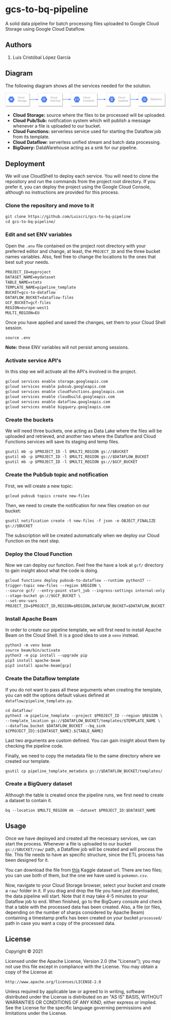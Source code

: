 # gcs-to-bq-pipeline

A solid data pipeline for batch processing files uploaded to Google Cloud Storage using Google Cloud Dataflow.

## Authors

 1. Luis Cristóbal López García

## Diagram

The following diagram shows all the services needed for the solution.

![Solution diagram](./img/diagram.png)

- **Cloud Storage:** source where the files to be processed will be uploaded.
- **Cloud Pub/Sub:** notification system which will publish a message whenever a file is uploaded to our bucket.
- **Cloud Functions:** serverless service used for starting the Dataflow job from its template.
- **Cloud Dataflow:** serverless unified stream and batch data processing.
- **BigQuery:** DataWarehouse acting as a sink for our pipeline.

## Deployment

We will use CloudShell to deploy each service. You will need to clone the repository and run the commands from the project root directory. If you prefer it, you can deploy the project using the Google Cloud Console, although no instructions are provided for this process.

### Clone the repository and move to it

```
git clone https://github.com/Luiscri/gcs-to-bq-pipeline
cd gcs-to-bq-pipeline/
```

### Edit and set ENV variables

Open the `.env` file contained on the project root directory with your preferred editor and change, at least, the `PROJECT_ID` and the three bucket names variables. Also, feel free to change the locations to the ones that best suit your needs.

```
PROJECT_ID=myproject
DATASET_NAME=mydataset
TABLE_NAME=stats
TEMPLATE_NAME=pipeline_template
BUCKET=gcs-to-dataflow
DATAFLOW_BUCKET=dataflow-files
GCF_BUCKET=gcf-files
REGION=europe-west1
MULTI_REGION=EU
```

Once you have applied and saved the changes, set them to your Cloud Shell session.

```
source .env
```

**Note:** these ENV variables will not persist among sessions.

### Activate service API's

In this step we will activate all the API's involved in the project.

```
gcloud services enable storage.googleapis.com
gcloud services enable pubsub.googleapis.com
gcloud services enable cloudfunctions.googleapis.com
gcloud services enable cloudbuild.googleapis.com
gcloud services enable dataflow.googleapis.com
gcloud services enable bigquery.googleapis.com
```

### Create the buckets

We will need three buckets, one acting as Data Lake where the files will be uploaded and retrieved, and another two where the Dataflow and Cloud Functions services will save its staging and temp files.

```
gsutil mb -p $PROJECT_ID -l $MULTI_REGION gs://$BUCKET
gsutil mb -p $PROJECT_ID -l $MULTI_REGION gs://$DATAFLOW_BUCKET
gsutil mb -p $PROJECT_ID -l $MULTI_REGION gs://$GCF_BUCKET
```

### Create the PubSub topic and notification

First, we will create a new topic:

```
gcloud pubsub topics create new-files
```

Then, we need to create the notification for new files creation on our bucket:

```
gsutil notification create -t new-files -f json -e OBJECT_FINALIZE gs://$BUCKET
```

The subscription will be created automatically when we deploy our Cloud Function on the next step.

### Deploy the Cloud Function

Now we can deploy our function. Feel free the have a look at `gcf/` directory to gain insight about what the code is doing.

```
gcloud functions deploy pubsub-to-dataflow --runtime python37 --trigger-topic new-files --region $REGION \
--source gcf/ --entry-point start_job --ingress-settings internal-only --stage-bucket gs://$GCF_BUCKET \
--set-env-vars PROJECT_ID=$PROJECT_ID,REGION=$REGION,DATAFLOW_BUCKET=$DATAFLOW_BUCKET,TEMPLATE_NAME=$TEMPLATE_NAME
```

### Install Apache Beam

In order to create our pipeline template, we will first need to install Apache Beam on the Cloud Shell. It is a good idea to use a `venv` instead.

```
python3 -m venv beam
source beam/bin/activate
python3 -m pip install --upgrade pip
pip3 install apache-beam
pip3 install apache-beam[gcp]
```

### Create the Dataflow template

If you do not want to pass all these arguments when creating the template, you can edit the options default values defined at `dataflow/pipeline_template.py`.

```
cd dataflow/
python3 -m pipeline_template --project $PROJECT_ID --region $REGION \
--template_location gs://$DATAFLOW_BUCKET/templates/$TEMPLATE_NAME \
--dataflow_bucket $DATAFLOW_BUCKET --bq_sink ${PROJECT_ID}:${DATASET_NAME}.${TABLE_NAME}
```

Last two arguments are custom defined. You can gain insight about them by checking the pipeline code.

Finally, we need to copy the metadata file to the same directory where we created our template.

```
gsutil cp pipeline_template_metadata gs://$DATAFLOW_BUCKET/templates/
```

### Create a BigQuery dataset

Although the table is created once the pipeline runs, we first need to create a dataset to contain it.

```
bq --location $MULTI_REGION mk --dataset $PROJECT_ID:$DATASET_NAME
```

## Usage

Once we have deployed and created all the necessary services, we can start the process. Whenever a file is uploaded to our bucket `gs://$BUCKET/raw/` path, a Dataflow job will be created and will process the file. This file needs to have an specific structure, since the ETL process has been designed for it.

You can download the file from [this](https://www.kaggle.com/shubhamchambhare/pokemons-and-there-stats) Kaggle dataset url. There are two files; you can use both of them, but the one we have used is `pokemon.csv`.

Now, navigate to your Cloud Storage browser, select your bucket and create a `raw/` folder in it. If you drag and drop the file you have just downloaded, the data pipeline will start. Note that it may take 4-5 minutes to your Dataflow job to end. When finished, go to the BigQuery console and check that a table with the processed data has been created. Also, a file (or files, depending on the number of sharps considered by Apache Beam) containing a timestamp prefix has been created on your bucket `processed/` path in case you want a copy of the processed data. 

## License

Copyright © 2021

Licensed under the Apache License, Version 2.0 (the "License"); you may not use this file except in compliance with the License. You may obtain a copy of the License at:

```
http://www.apache.org/licenses/LICENSE-2.0
```

Unless required by applicable law or agreed to in writing, software distributed under the License is distributed on an "AS IS" BASIS, WITHOUT WARRANTIES OR CONDITIONS OF ANY KIND, either express or implied. See the License for the specific language governing permissions and limitations under the License.